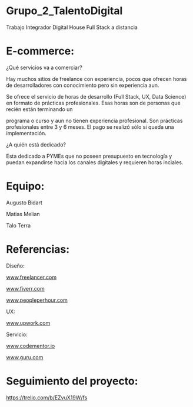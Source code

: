 # Grupo_2_TalentoDigital

  Trabajo Integrador Digital House Full Stack a distancia

# E-commerce:

  ¿Qué servicios va a comerciar?
  
  Hay muchos sitios de freelance con experiencia, pocos que ofrecen horas de desarrolladores con conocimiento pero sin experiencia aun.  
  
  Se ofrece el servicio de horas de desarrollo (Full Stack, UX, Data Science) en formato de prácticas profesionales.  Esas horas son de personas que recién están terminando un   
  
  programa o curso y aun no tienen experiencia profesional. Son prácticas profesionales entre 3 y 6 meses. El pago se realizó sólo si queda una implementación.  
  
  ¿A quién está dedicado?
  
  Esta dedicado a PYMEs que no poseen presupuesto en tecnología y puedan expandirse hacia los canales digitales y requieren horas inciales.
  
  
# Equipo:
  
  Augusto Bidart
 
  Matias Melian
  
  Talo Terra
  
# Referencias:

Diseño:

www.freelancer.com

www.fiverr.com

www.peopleperhour.com


UX:

www.upwork.com


Servicio:

www.codementor.io

www.guru.com


# Seguimiento del proyecto:

https://trello.com/b/EZvuX19W/fs
  

